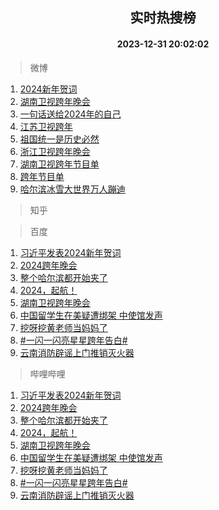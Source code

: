 <div align="center"><h2>实时热搜榜</h2><h4>2023-12-31 20:02:02</h4></div>

> 微博  

1. [2024新年贺词](https://s.weibo.com/weibo?q=%232024%E6%96%B0%E5%B9%B4%E8%B4%BA%E8%AF%8D%23&t=31&band_rank=1&Refer=top)<br />
2. [湖南卫视跨年晚会](https://s.weibo.com/weibo?q=%E6%B9%96%E5%8D%97%E5%8D%AB%E8%A7%86%E8%B7%A8%E5%B9%B4%E6%99%9A%E4%BC%9A&t=31&band_rank=2&Refer=top)<br />
3. [一句话送给2024年的自己](https://s.weibo.com/weibo?q=%23%E4%B8%80%E5%8F%A5%E8%AF%9D%E9%80%81%E7%BB%992024%E5%B9%B4%E7%9A%84%E8%87%AA%E5%B7%B1%23&t=31&band_rank=3&Refer=top)<br />
4. [江苏卫视跨年](https://s.weibo.com/weibo?q=%E6%B1%9F%E8%8B%8F%E5%8D%AB%E8%A7%86%E8%B7%A8%E5%B9%B4&t=31&band_rank=4&Refer=top)<br />
5. [祖国统一是历史必然](https://s.weibo.com/weibo?q=%23%E7%A5%96%E5%9B%BD%E7%BB%9F%E4%B8%80%E6%98%AF%E5%8E%86%E5%8F%B2%E5%BF%85%E7%84%B6%23&t=31&band_rank=5&Refer=top)<br />
6. [浙江卫视跨年晚会](https://s.weibo.com/weibo?q=%E6%B5%99%E6%B1%9F%E5%8D%AB%E8%A7%86%E8%B7%A8%E5%B9%B4%E6%99%9A%E4%BC%9A&t=31&band_rank=6&Refer=top)<br />
7. [湖南卫视跨年节目单](https://s.weibo.com/weibo?q=%E6%B9%96%E5%8D%97%E5%8D%AB%E8%A7%86%E8%B7%A8%E5%B9%B4%E8%8A%82%E7%9B%AE%E5%8D%95&t=31&band_rank=7&Refer=top)<br />
8. [跨年节目单](https://s.weibo.com/weibo?q=%E8%B7%A8%E5%B9%B4%E8%8A%82%E7%9B%AE%E5%8D%95&t=31&band_rank=8&Refer=top)<br />
9. [哈尔滨冰雪大世界万人蹦迪](https://s.weibo.com/weibo?q=%23%E5%93%88%E5%B0%94%E6%BB%A8%E5%86%B0%E9%9B%AA%E5%A4%A7%E4%B8%96%E7%95%8C%E4%B8%87%E4%BA%BA%E8%B9%A6%E8%BF%AA%23&t=31&band_rank=9&Refer=top)<br />

> 知乎  


> 百度  

1. [习近平发表2024新年贺词](https://www.baidu.com/s?wd=%E4%B9%A0%E8%BF%91%E5%B9%B3%E5%8F%91%E8%A1%A82024%E6%96%B0%E5%B9%B4%E8%B4%BA%E8%AF%8D&sa=fyb_news&rsv_dl=fyb_news)<br />
2. [2024跨年晚会](https://www.baidu.com/s?wd=2024%E8%B7%A8%E5%B9%B4%E6%99%9A%E4%BC%9A&sa=fyb_news&rsv_dl=fyb_news)<br />
3. [整个哈尔滨都开始夹了](https://www.baidu.com/s?wd=%E6%95%B4%E4%B8%AA%E5%93%88%E5%B0%94%E6%BB%A8%E9%83%BD%E5%BC%80%E5%A7%8B%E5%A4%B9%E4%BA%86&sa=fyb_news&rsv_dl=fyb_news)<br />
4. [2024，起航！](https://www.baidu.com/s?wd=2024%EF%BC%8C%E8%B5%B7%E8%88%AA%EF%BC%81&sa=fyb_news&rsv_dl=fyb_news)<br />
5. [湖南卫视跨年晚会](https://www.baidu.com/s?wd=%E6%B9%96%E5%8D%97%E5%8D%AB%E8%A7%86%E8%B7%A8%E5%B9%B4%E6%99%9A%E4%BC%9A&sa=fyb_news&rsv_dl=fyb_news)<br />
6. [中国留学生在美疑遭绑架 中使馆发声](https://www.baidu.com/s?wd=%E4%B8%AD%E5%9B%BD%E7%95%99%E5%AD%A6%E7%94%9F%E5%9C%A8%E7%BE%8E%E7%96%91%E9%81%AD%E7%BB%91%E6%9E%B6+%E4%B8%AD%E4%BD%BF%E9%A6%86%E5%8F%91%E5%A3%B0&sa=fyb_news&rsv_dl=fyb_news)<br />
7. [挖呀挖黄老师当妈妈了](https://www.baidu.com/s?wd=%E6%8C%96%E5%91%80%E6%8C%96%E9%BB%84%E8%80%81%E5%B8%88%E5%BD%93%E5%A6%88%E5%A6%88%E4%BA%86&sa=fyb_news&rsv_dl=fyb_news)<br />
8. [#一闪一闪亮星星跨年告白#](https://www.baidu.com/s?wd=%23%E4%B8%80%E9%97%AA%E4%B8%80%E9%97%AA%E4%BA%AE%E6%98%9F%E6%98%9F%E8%B7%A8%E5%B9%B4%E5%91%8A%E7%99%BD%23&sa=fyb_news&rsv_dl=fyb_news)<br />
9. [云南消防辟谣上门推销灭火器](https://www.baidu.com/s?wd=%E4%BA%91%E5%8D%97%E6%B6%88%E9%98%B2%E8%BE%9F%E8%B0%A3%E4%B8%8A%E9%97%A8%E6%8E%A8%E9%94%80%E7%81%AD%E7%81%AB%E5%99%A8&sa=fyb_news&rsv_dl=fyb_news)<br />

> 哔哩哔哩  

1. [习近平发表2024新年贺词](https://www.baidu.com/s?wd=%E4%B9%A0%E8%BF%91%E5%B9%B3%E5%8F%91%E8%A1%A82024%E6%96%B0%E5%B9%B4%E8%B4%BA%E8%AF%8D&sa=fyb_news&rsv_dl=fyb_news)<br />
2. [2024跨年晚会](https://www.baidu.com/s?wd=2024%E8%B7%A8%E5%B9%B4%E6%99%9A%E4%BC%9A&sa=fyb_news&rsv_dl=fyb_news)<br />
3. [整个哈尔滨都开始夹了](https://www.baidu.com/s?wd=%E6%95%B4%E4%B8%AA%E5%93%88%E5%B0%94%E6%BB%A8%E9%83%BD%E5%BC%80%E5%A7%8B%E5%A4%B9%E4%BA%86&sa=fyb_news&rsv_dl=fyb_news)<br />
4. [2024，起航！](https://www.baidu.com/s?wd=2024%EF%BC%8C%E8%B5%B7%E8%88%AA%EF%BC%81&sa=fyb_news&rsv_dl=fyb_news)<br />
5. [湖南卫视跨年晚会](https://www.baidu.com/s?wd=%E6%B9%96%E5%8D%97%E5%8D%AB%E8%A7%86%E8%B7%A8%E5%B9%B4%E6%99%9A%E4%BC%9A&sa=fyb_news&rsv_dl=fyb_news)<br />
6. [中国留学生在美疑遭绑架 中使馆发声](https://www.baidu.com/s?wd=%E4%B8%AD%E5%9B%BD%E7%95%99%E5%AD%A6%E7%94%9F%E5%9C%A8%E7%BE%8E%E7%96%91%E9%81%AD%E7%BB%91%E6%9E%B6+%E4%B8%AD%E4%BD%BF%E9%A6%86%E5%8F%91%E5%A3%B0&sa=fyb_news&rsv_dl=fyb_news)<br />
7. [挖呀挖黄老师当妈妈了](https://www.baidu.com/s?wd=%E6%8C%96%E5%91%80%E6%8C%96%E9%BB%84%E8%80%81%E5%B8%88%E5%BD%93%E5%A6%88%E5%A6%88%E4%BA%86&sa=fyb_news&rsv_dl=fyb_news)<br />
8. [#一闪一闪亮星星跨年告白#](https://www.baidu.com/s?wd=%23%E4%B8%80%E9%97%AA%E4%B8%80%E9%97%AA%E4%BA%AE%E6%98%9F%E6%98%9F%E8%B7%A8%E5%B9%B4%E5%91%8A%E7%99%BD%23&sa=fyb_news&rsv_dl=fyb_news)<br />
9. [云南消防辟谣上门推销灭火器](https://www.baidu.com/s?wd=%E4%BA%91%E5%8D%97%E6%B6%88%E9%98%B2%E8%BE%9F%E8%B0%A3%E4%B8%8A%E9%97%A8%E6%8E%A8%E9%94%80%E7%81%AD%E7%81%AB%E5%99%A8&sa=fyb_news&rsv_dl=fyb_news)<br />
